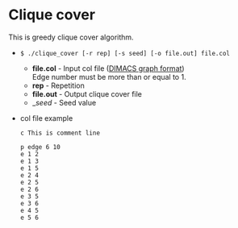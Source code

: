 # Clique cover

This is greedy clique cover algorithm.

- ```$ ./clique_cover [-r rep] [-s seed] [-o file.out] file.col```
    - __file.col__ - Input col file ([DIMACS graph format](http://lcs.ios.ac.cn/~caisw/Resource/about_DIMACS_graph_format.txt))  
    Edge number must be more than or equal to 1.
    - __rep__ - Repetition
    - __file.out__ - Output clique cover file
    - __seed_ - Seed value

- col file example
    ```:example.col
    c This is comment line

    p edge 6 10
    e 1 2
    e 1 3
    e 1 5
    e 2 4
    e 2 5
    e 2 6
    e 3 5
    e 3 6
    e 4 5
    e 5 6
    ```